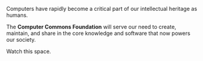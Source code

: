 Computers have rapidly become a critical part of our intellectual heritage as humans.

The **Computer Commons Foundation** will serve our need to create, maintain, and share in the core knowledge and software that now powers our society.

Watch this space.

